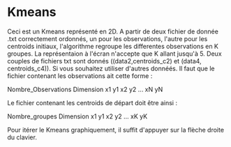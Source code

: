 Kmeans
======

Ceci est un Kmeans représenté en 2D. A partir de deux fichier de donnée .txt correctement ordonnés, un pour les observations, l'autre pour les centroids initiaux, l'algorithme regroupe les differentes observations en K groupes. La représentaion à l'écran n'accepte que K allant jusqu'à 5. Deux couples de fichiers txt sont donnés ((data2,centroids_c2) et (data4, centroids_c4)).
Si vous souhaitez utiliser d'autres donnéés. Il faut que le fichier contenant les observations ait cette forme :

Nombre_Observations Dimension x1 y1 x2 y2 ... xN yN

Le fichier contenant les centroids de départ doit être ainsi :

Nombre_groupes Dimension x1 y1 x2 y2 ... xK yK

Pour itérer le Kmeans graphiquement, il suffit d'appuyer sur la flèche droite du clavier.
